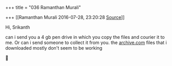 +++
title = "036 Ramanthan Murali"

+++
[[Ramanthan Murali	2016-07-28, 23:20:28 [Source](https://groups.google.com/g/samskrita/c/lEK5fPdaArI)]]



  
Hi, Srikanth

  

can i send you a 4 gb pen drive in which you copy the files and courier it to me. Or can i send someone to collect it from you. the [archive.com](http://archive.com) files that i downloaded mostly don't seem to be working



